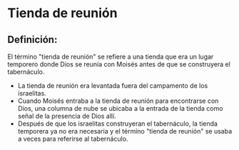 # Tienda de reunión

## Definición: 

El término "tienda de reunión" se refiere a una tienda que era un lugar temporero donde Dios se reunía con Moisés antes de que se construyera el tabernáculo.

* La tienda de reunión era levantada fuera del campamento de los israelitas.
* Cuando Moisés entraba a la tienda de reunión para encontrarse con Dios, una columna de nube se ubicaba a la entrada de la tienda como señal de la presencia de Dios allí.
* Después de que los israelitas construyeran el tabernáculo, la tienda temporera ya no era necesaria y el término "tienda de reunión"  se usaba a veces para referirse al tabernáculo.

